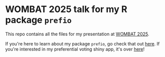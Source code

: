 # WOMBAT 2025 talk for my R package `prefio`

This repo contains all the files for my presentation at [WOMBAT 2025](https://wombat2025.numbat.space/).

If you're here to learn about my package `prefio`, go check that out [here](https://github.com/fleverest/prefio). If you're interested in my preferential voting shiny app, it's over [here](https://github.com/fleverest/shiny-preferential-voting)!